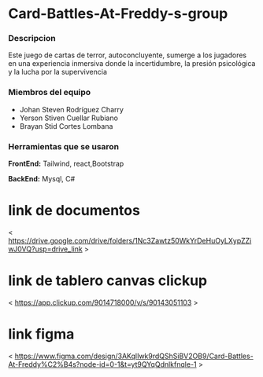 # Card-Battles-At-Freddy-s-group
### Descripcion
Este juego de cartas de terror, autoconcluyente, sumerge a los jugadores en una experiencia inmersiva donde la incertidumbre, la presión psicológica y la lucha por la supervivencia
### Miembros del equipo
+ Johan Steven Rodríguez Charry 
+ Yerson Stiven Cuellar Rubiano
+ Brayan Stid Cortes Lombana

### Herramientas que se usaron
**FrontEnd:** Tailwind, react,Bootstrap

**BackEnd:** Mysql, C#


# link de documentos
< https://drive.google.com/drive/folders/1Nc3Zawtz50WkYrDeHuOyLXypZZiwJ0VQ?usp=drive_link >


# link de tablero canvas clickup
< https://app.clickup.com/9014718000/v/s/90143051103 >

# link figma
< https://www.figma.com/design/3AKqlIwk9rdQShSiBV2OB9/Card-Battles-At-Freddy%C2%B4s?node-id=0-1&t=yt9QYqQdnlkfnqle-1 >
